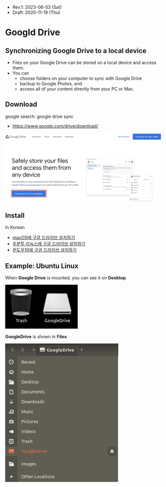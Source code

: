 * Rev.1: 2023-06-03 (Sat)
* Draft: 2020-11-19 (Thu)

# Googld Drive
## Synchronizing Google Drive to a local device
* Files on your Google Drive can be stored on a local device and access them.
* You can
  * choose folders on your computer to sync with Google Drive
  * backup to Google Photos, and 
  * access all of your content directly from your PC or Mac.

## Download
google search: google drive sync
* https://www.google.com/drive/download/

<img src='images/google_drive-download.png'>

## Install
In Korean
* [macOS에 구글 드라이브 설치하기](kr/how-to-install/NSTALL-on-macOS.md)
* [우분투 리눅스에 구글 드라이브 설치하기](kr/how-to-install/INSTALL-on-ubuntu_linux.md)
* [윈도우10에 구글 드라이브 설치하기](kr/how-to-install/INSTALL-on-windows10.md)

## Example: Ubuntu Linux
When **Google Drive** is mounted, you can see it on **Desktop**.

<img src='images/google-drive-ocamlfuse-mounted_result-2.png'>

**GoogleDrive** is shown in **Files**.

<img src='images/google-drive-ocamlfuse-mounted_result-1.png'>
